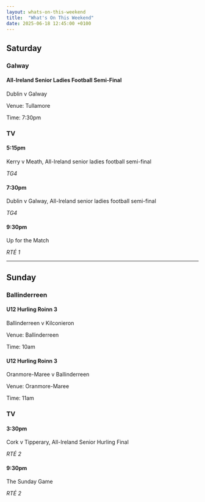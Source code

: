```yaml
---
layout: whats-on-this-weekend
title:  "What's On This Weekend"
date: 2025-06-18 12:45:00 +0100
---
```


## Saturday

### Galway

#### All-Ireland Senior Ladies Football Semi-Final

Dublin v Galway

Venue: Tullamore

Time: 7:30pm

### TV

#### 5:15pm

Kerry v Meath, All-Ireland senior ladies football semi-final

*TG4*

#### 7:30pm

Dublin v Galway, All-Ireland senior ladies football semi-final

*TG4*

#### 9:30pm

Up for the Match

*RTÉ 1*

---

## Sunday

### Ballinderreen

#### U12 Hurling Roinn 3

Ballinderreen v Kilconieron

Venue: Ballinderreen

Time: 10am

#### U12 Hurling Roinn 3

Oranmore-Maree v Ballinderreen

Venue: Oranmore-Maree

Time: 11am

### TV

#### 3:30pm

Cork v Tipperary, All-Ireland Senior Hurling Final

*RTÉ 2*

#### 9:30pm

The Sunday Game

*RTÉ 2*